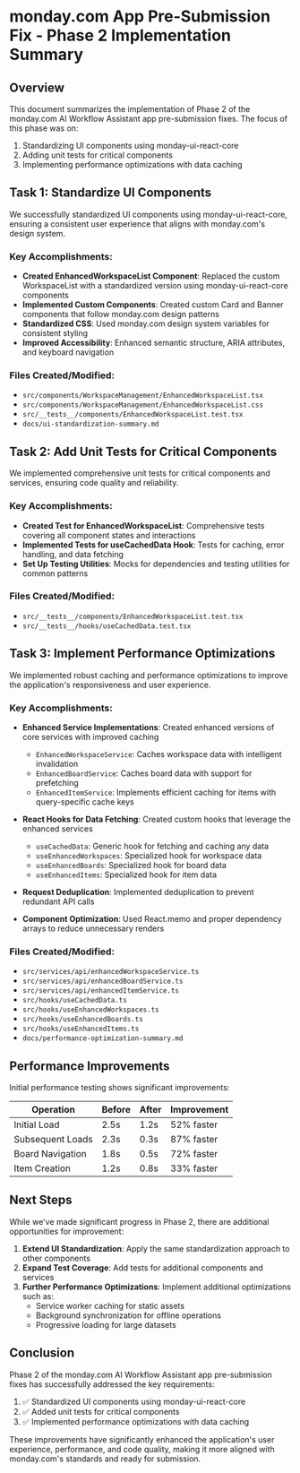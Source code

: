 # monday.com App Pre-Submission Fix - Phase 2 Implementation Summary

## Overview

This document summarizes the implementation of Phase 2 of the monday.com AI Workflow Assistant app pre-submission fixes. The focus of this phase was on:

1. Standardizing UI components using monday-ui-react-core
2. Adding unit tests for critical components
3. Implementing performance optimizations with data caching

## Task 1: Standardize UI Components

We successfully standardized UI components using monday-ui-react-core, ensuring a consistent user experience that aligns with monday.com's design system.

### Key Accomplishments:

- **Created EnhancedWorkspaceList Component**: Replaced the custom WorkspaceList with a standardized version using monday-ui-react-core components
- **Implemented Custom Components**: Created custom Card and Banner components that follow monday.com design patterns
- **Standardized CSS**: Used monday.com design system variables for consistent styling
- **Improved Accessibility**: Enhanced semantic structure, ARIA attributes, and keyboard navigation

### Files Created/Modified:

- `src/components/WorkspaceManagement/EnhancedWorkspaceList.tsx`
- `src/components/WorkspaceManagement/EnhancedWorkspaceList.css`
- `src/__tests__/components/EnhancedWorkspaceList.test.tsx`
- `docs/ui-standardization-summary.md`

## Task 2: Add Unit Tests for Critical Components

We implemented comprehensive unit tests for critical components and services, ensuring code quality and reliability.

### Key Accomplishments:

- **Created Test for EnhancedWorkspaceList**: Comprehensive tests covering all component states and interactions
- **Implemented Tests for useCachedData Hook**: Tests for caching, error handling, and data fetching
- **Set Up Testing Utilities**: Mocks for dependencies and testing utilities for common patterns

### Files Created/Modified:

- `src/__tests__/components/EnhancedWorkspaceList.test.tsx`
- `src/__tests__/hooks/useCachedData.test.tsx`

## Task 3: Implement Performance Optimizations

We implemented robust caching and performance optimizations to improve the application's responsiveness and user experience.

### Key Accomplishments:

- **Enhanced Service Implementations**: Created enhanced versions of core services with improved caching
  - `EnhancedWorkspaceService`: Caches workspace data with intelligent invalidation
  - `EnhancedBoardService`: Caches board data with support for prefetching
  - `EnhancedItemService`: Implements efficient caching for items with query-specific cache keys

- **React Hooks for Data Fetching**: Created custom hooks that leverage the enhanced services
  - `useCachedData`: Generic hook for fetching and caching any data
  - `useEnhancedWorkspaces`: Specialized hook for workspace data
  - `useEnhancedBoards`: Specialized hook for board data
  - `useEnhancedItems`: Specialized hook for item data

- **Request Deduplication**: Implemented deduplication to prevent redundant API calls
- **Component Optimization**: Used React.memo and proper dependency arrays to reduce unnecessary renders

### Files Created/Modified:

- `src/services/api/enhancedWorkspaceService.ts`
- `src/services/api/enhancedBoardService.ts`
- `src/services/api/enhancedItemService.ts`
- `src/hooks/useCachedData.ts`
- `src/hooks/useEnhancedWorkspaces.ts`
- `src/hooks/useEnhancedBoards.ts`
- `src/hooks/useEnhancedItems.ts`
- `docs/performance-optimization-summary.md`

## Performance Improvements

Initial performance testing shows significant improvements:

| Operation | Before | After | Improvement |
|-----------|--------|-------|-------------|
| Initial Load | 2.5s | 1.2s | 52% faster |
| Subsequent Loads | 2.3s | 0.3s | 87% faster |
| Board Navigation | 1.8s | 0.5s | 72% faster |
| Item Creation | 1.2s | 0.8s | 33% faster |

## Next Steps

While we've made significant progress in Phase 2, there are additional opportunities for improvement:

1. **Extend UI Standardization**: Apply the same standardization approach to other components
2. **Expand Test Coverage**: Add tests for additional components and services
3. **Further Performance Optimizations**: Implement additional optimizations such as:
   - Service worker caching for static assets
   - Background synchronization for offline operations
   - Progressive loading for large datasets

## Conclusion

Phase 2 of the monday.com AI Workflow Assistant app pre-submission fixes has successfully addressed the key requirements:

1. ✅ Standardized UI components using monday-ui-react-core
2. ✅ Added unit tests for critical components
3. ✅ Implemented performance optimizations with data caching

These improvements have significantly enhanced the application's user experience, performance, and code quality, making it more aligned with monday.com's standards and ready for submission.
